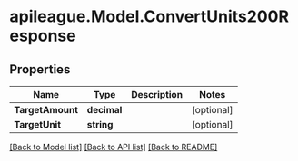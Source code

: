 # apileague.Model.ConvertUnits200Response

## Properties

Name | Type | Description | Notes
------------ | ------------- | ------------- | -------------
**TargetAmount** | **decimal** |  | [optional] 
**TargetUnit** | **string** |  | [optional] 

[[Back to Model list]](../README.md#documentation-for-models) [[Back to API list]](../README.md#documentation-for-api-endpoints) [[Back to README]](../README.md)

